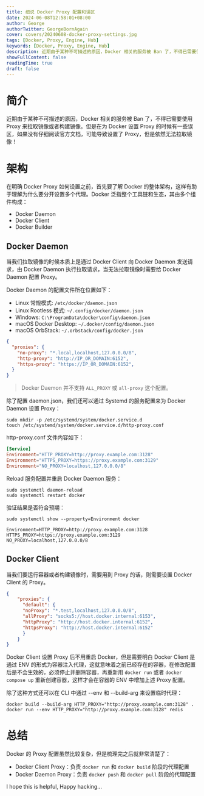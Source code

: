 ```yaml
---
title: 细说 Docker Proxy 配置和误区
date: 2024-06-08T12:58:01+08:00
author: George
authorTwitter: GeorgeBornAgain
cover: covers/20240608-docker-proxy-settings.jpg
tags: [Docker, Proxy, Engine, Hub]
keywords: [Docker, Proxy, Engine, Hub]
description: 近期由于某种不可描述的原因，Docker 相关的服务被 Ban 了，不得已需要使用 Proxy 来拉取镜像或者构建镜像......
showFullContent: false
readingTime: true
draft: false
---
```


# 简介

近期由于某种不可描述的原因，Docker 相关的服务被 Ban 了，不得已需要使用 Proxy 来拉取镜像或者构建镜像。但是在为 Docker 设置 Proxy 的时候有一些误区，如果没有仔细阅读官方文档，可能导致设置了 Proxy，但是依然无法拉取镜像！

# 架构

在明确 Docker Proxy 如何设置之前，首先要了解 Docker 的整体架构，这样有助于理解为什么要分开设置多个代理。Docker 泛指整个工具链和生态，其由多个组件构成：

* Docker Daemon
* Docker Client
* Docker Builder

## Docker Daemon

当我们拉取镜像的时候本质上是通过 Docker Client 向 Docker Daemon 发送请求，由 Docker Daemon 执行拉取请求，当无法拉取镜像时需要给 Docker Daemon 配置 Proxy。

Docker Daemon 的配置文件所在位置如下：

* Linux 常规模式: `/etc/docker/daemon.json`
* Linux Rootless 模式: `~/.config/docker/daemon.json`
* Windows: `C:\ProgramData\docker\config\daemon.json`
* macOS Docker Desktop: `~/.docker/config/daemon.json`
* macOS OrbStack: `~/.orbstack/config/docker.json`

```json
{
  "proxies": {
    "no-proxy": "*.local,localhost,127.0.0.0/8",
    "http-proxy": "http://IP_OR_DOMAIN:6152",
    "https-proxy": "https://IP_OR_DOMAIN:6152",
  }
}
```

> Docker Daemon 并不支持 `ALL_PROXY` 或 `all-proxy` 这个配置。

除了配置 daemon.json，我们还可以通过 Systemd 的服务配置来为 Docker Daemon 设置 Proxy：

```shell
sudo mkdir -p /etc/systemd/system/docker.service.d
touch /etc/systemd/system/docker.service.d/http-proxy.conf
```

http-proxy.conf 文件内容如下：

```conf
[Service]
Environment="HTTP_PROXY=http://proxy.example.com:3128"
Environment="HTTPS_PROXY=https://proxy.example.com:3129"
Environment="NO_PROXY=localhost,127.0.0.0/8"
```

Reload 服务配置并重启 Docker Daemon 服务：

```shell
sudo systemctl daemon-reload
sudo systemctl restart docker
```

验证结果是否符合预期：

```shell
sudo systemctl show --property=Environment docker

Environment=HTTP_PROXY=http://proxy.example.com:3128 HTTPS_PROXY=https://proxy.example.com:3129 NO_PROXY=localhost,127.0.0.0/8
```

## Docker Client

当我们要运行容器或者构建镜像时，需要用到 Proxy 的话，则需要设置 Docker Client 的 Proxy。

```json
{
	"proxies": {
	  "default": {
      "noProxy": "*.test,localhost,127.0.0.0/8",
      "allProxy": "socks5://host.docker.internal:6153",
      "httpProxy": "http://host.docker.internal:6152",
      "httpsProxy": "http://host.docker.internal:6152"
	  }
	}
}
```

Docker Client 设置 Proxy 后不用重启 Docker，但是需要明白 Docker Client 是通过 ENV 的形式为容器注入代理，这就意味着之前已经存在的容器，在修改配置后是不会生效的，必须停止并删除容器，再重新用 `docker run` 或者 `docker compose up` 重新创建容器，这样才会在容器的 ENV 中增加上述 Proxy 配置。

除了这种方式还可以在 CLI 中通过 --env 和 --build-arg 来设置临时代理：

```shell
docker build --build-arg HTTP_PROXY="http://proxy.example.com:3128" .
docker run --env HTTP_PROXY="http://proxy.example.com:3128" redis
```

# 总结

Docker 的 Proxy 配置虽然比较复杂，但是梳理完之后就非常清楚了：

* Docker Client Proxy：负责 `docker run` 和 `docker build` 阶段的代理配置
* Docker Daemon Proxy：负责 `docker push` 和 `docker pull` 阶段的代理配置

I hope this is helpful, Happy hacking...